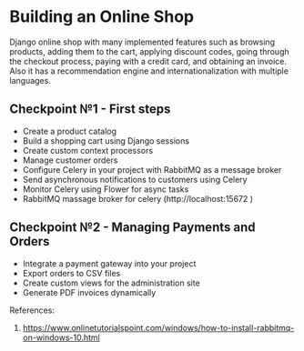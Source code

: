 # Building an Online Shop
Django online shop with many implemented features such as browsing products, adding them to the cart, applying discount codes, going through the checkout process, paying with a credit card, and obtaining an invoice. Also it has a recommendation engine and internationalization with multiple languages.

## Checkpoint №1 - First steps
- Create a product catalog
- Build a shopping cart using Django sessions
- Create custom context processors
- Manage customer orders
- Configure Celery in your project with RabbitMQ as a message broker
- Send asynchronous notifications to customers using Celery
- Monitor Celery using Flower for async tasks
- RabbitMQ massage broker for celery (http://localhost:15672 )

## Checkpoint №2 - Managing Payments and Orders
- Integrate a payment gateway into your project
- Export orders to CSV files
- Create custom views for the administration site
- Generate PDF invoices dynamically

References: 
1. https://www.onlinetutorialspoint.com/windows/how-to-install-rabbitmq-on-windows-10.html